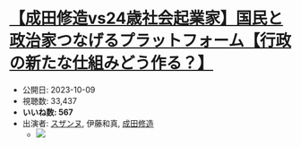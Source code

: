 # [【成田修造vs24歳社会起業家】国民と政治家つなげるプラットフォーム【行政の新たな仕組みどう作る？】](https://www.youtube.com/watch?v=FDjEZ0hUJaA)
-   公開日: 2023-10-09
-   視聴数: 33,437
-   **いいね数: 567**
-   出演者: [スザンヌ](/rehacq_fan/people/スザンヌ "wikilink"), 伊藤和真, [成田修造](/rehacq_fan/people/成田修造 "wikilink")
    - [![](https://img.youtube.com/vi/FDjEZ0hUJaA/hqdefault.jpg)](https://www.youtube.com/watch?v=FDjEZ0hUJaA)
